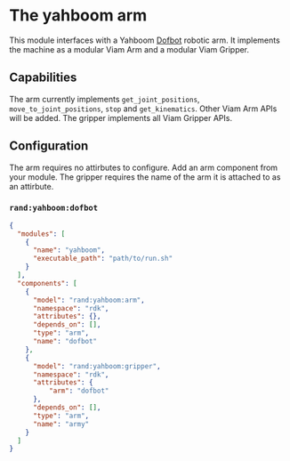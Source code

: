# The yahboom arm

This module interfaces with a Yahboom [Dofbot](https://category.yahboom.net/products/dofbot-jetson_nano) robotic arm. It implements the machine as a modular Viam Arm and a modular Viam Gripper.


## Capabilities
The arm currently implements `get_joint_positions`, `move_to_joint_positions`, `stop` and `get_kinematics`. Other Viam Arm APIs will be added.
The gripper implements all Viam Gripper APIs.


## Configuration

The arm requires no attirbutes to configure. Add an arm component from your module. The gripper requires the name of the arm it is attached to as an attirbute.

### `rand:yahboom:dofbot`
```json
{
  "modules": [
    {
      "name": "yahboom",
      "executable_path": "path/to/run.sh"
    }
  ],
  "components": [
    {
      "model": "rand:yahboom:arm",
      "namespace": "rdk",
      "attributes": {},
      "depends_on": [],
      "type": "arm",
      "name": "dofbot"
    },
    {
      "model": "rand:yahboom:gripper",
      "namespace": "rdk",
      "attributes": {
          "arm": "dofbot"
      },
      "depends_on": [],
      "type": "arm",
      "name": "army"
    }
  ]
}
```
